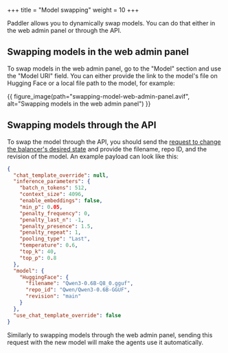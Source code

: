 +++
title = "Model swapping"
weight = 10
+++

Paddler allows you to dynamically swap models. You can do that either in the web admin panel or through the API.

## Swapping models in the web admin panel

To swap models in the web admin panel, go to the "Model" section and use the "Model URI" field. You can either provide the link to the model's file on Hugging Face or a local file path to the model, for example:

{{ figure_image(path="swapping-model-web-admin-panel.avif", alt="Swapping models in the web admin panel") }}

## Swapping models through the API

To swap the model through the API, you should send the [request to change the balancer's desired state](@/api/management-service/put-balancer-desired-state.md) and provide the filename, repo ID, and the revision of the model. An example payload can look like this:

```json
{
  "chat_template_override": null,
  "inference_parameters": {
    "batch_n_tokens": 512,
    "context_size": 4096,
    "enable_embeddings": false,
    "min_p": 0.05,
    "penalty_frequency": 0,
    "penalty_last_n": -1,
    "penalty_presence": 1.5,
    "penalty_repeat": 1,
    "pooling_type": "Last",
    "temperature": 0.6,
    "top_k": 40,
    "top_p": 0.8
  },
  "model": {
    "HuggingFace": {
      "filename": "Qwen3-0.6B-Q8_0.gguf",
      "repo_id": "Qwen/Qwen3-0.6B-GGUF",
      "revision": "main"
    }
  },
  "use_chat_template_override": false
}
```

Similarly to swapping models through the web admin panel, sending this request with the new model will make the agents use it automatically.
